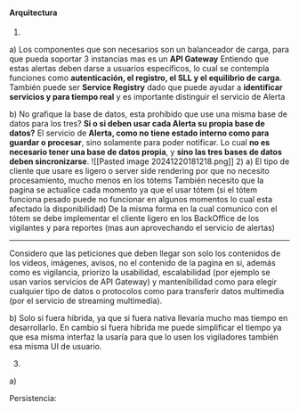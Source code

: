 #### Arquitectura
1)
a)
Los componentes que son necesarios son un balanceador de carga, para que pueda soportar 3 instancias mas es un **API Gateway**
Entiendo que estas alertas deben darse a usuarios específicos, lo cual se contempla funciones como **autenticación, el registro, el SLL y el equilibrio de carga**.
También puede ser **Service Registry** dado que puede ayudar a **identificar servicios y para tiempo real** y es importante distinguir el servicio de Alerta  

b)
No grafique la base de datos, esta prohibido que use una misma base de datos para los tres?
**Si o si deben usar cada Alerta su propia base de datos?**
El servicio de **Alerta, como no tiene estado interno como para guardar o procesar**, sino solamente para poder notificar. Lo cual **no es necesario tener una base de datos propia**, y **sino las tres bases de datos deben sincronizarse**.
![[Pasted image 20241220181218.png]]
2)
a)
El tipo de cliente que usare es ligero o server side rendering
por que no necesito procesamiento, mucho menos en los tótems
También necesito que la pagina se actualice cada momento ya que el usar tótem (si el tótem funciona pesado puede no funcionar en algunos momentos lo cual esta afectado la disponibilidad)
De la misma forma en la cual comunico con el tótem se debe implementar el cliente ligero en los BackOffice de los vigilantes y para reportes (mas aun aprovechando el servicio de alertas)

---
Considero que las peticiones que deben llegar son solo los contenidos de los videos, imágenes, avisos, no el contenido de la pagina en si, además como es vigilancia, priorizo la usabilidad, escalabilidad (por ejemplo se usan varios servicios de API Gateway) y mantenibilidad como para elegir cualquier tipo de datos o protocolos como para transferir datos multimedia (por el servicio de streaming multimedia).

b)
Solo si fuera hibrida, ya que si fuera nativa llevaría mucho mas tiempo en desarrollarlo. En cambio si fuera hibrida me puede simplificar el tiempo ya que esa misma interfaz la usaría para que lo usen los vigiladores también esa misma UI de usuario.

3)
a)

Persistencia:
